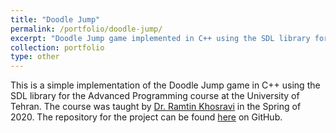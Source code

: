 ```yaml
---
title: "Doodle Jump"
permalink: /portfolio/doodle-jump/
excerpt: "Doodle Jump game implemented in C++ using the SDL library for the Advanced Programming course"
collection: portfolio
type: other
---
```


This is a simple implementation of the Doodle Jump game in C++ using the SDL library for the Advanced Programming course at the University of Tehran. The course was taught by [Dr. Ramtin Khosravi](https://scholar.google.com/citations?user=b9ib0IYAAAAJ&hl=en) in the Spring of 2020. The repository for the project can be found [here](https://github.com/PashaBarahimi/DoodleJump) on GitHub.
